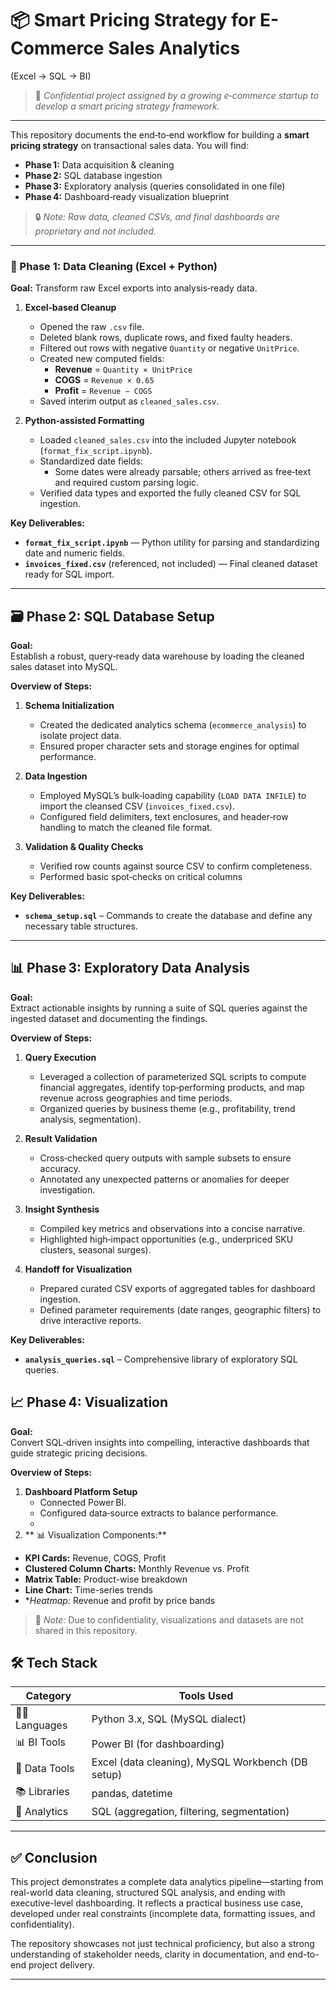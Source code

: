# 📦 Smart Pricing Strategy for E-Commerce Sales Analytics
(Excel → SQL → BI)
> 💼 _Confidential project assigned by a growing e‑commerce startup to develop a smart pricing strategy framework._

---

This repository documents the end‑to‑end workflow for building a **smart pricing strategy** on transactional sales data. You will find:

- **Phase 1:** Data acquisition & cleaning  
- **Phase 2:** SQL database ingestion  
- **Phase 3:** Exploratory analysis (queries consolidated in one file)  
- **Phase 4:** Dashboard‑ready visualization blueprint  

> 🔒 _Note: Raw data, cleaned CSVs, and final dashboards are proprietary and not included._

---


### 🧼 Phase 1: Data Cleaning (Excel + Python)

**Goal:** Transform raw Excel exports into analysis‑ready data.

1. **Excel‑based Cleanup**  
   - Opened the raw `.csv` file.  
   - Deleted blank rows, duplicate rows, and fixed faulty headers.  
   - Filtered out rows with negative `Quantity` or negative `UnitPrice`.  
   - Created new computed fields:  
     - **Revenue** = `Quantity × UnitPrice`  
     - **COGS** = `Revenue × 0.65`  
     - **Profit** = `Revenue − COGS`  
   - Saved interim output as `cleaned_sales.csv`.

2. **Python‑assisted Formatting**  
   - Loaded `cleaned_sales.csv` into the included Jupyter notebook (`format_fix_script.ipynb`).  
   - Standardized date fields:  
     - Some dates were already parsable; others arrived as free‑text and required custom parsing logic.  
   - Verified data types and exported the fully cleaned CSV for SQL ingestion.

**Key Deliverables:**  
- **`format_fix_script.ipynb`** — Python utility for parsing and standardizing date and numeric fields.  
- **`invoices_fixed.csv`** (referenced, not included) — Final cleaned dataset ready for SQL import.

---

## 🗃️ Phase 2: SQL Database Setup

**Goal:**  
Establish a robust, query‑ready data warehouse by loading the cleaned sales dataset into MySQL.

**Overview of Steps:**  
1. **Schema Initialization**  
   - Created the dedicated analytics schema (`ecommerce_analysis`) to isolate project data.  
   - Ensured proper character sets and storage engines for optimal performance.

2. **Data Ingestion**  
   - Employed MySQL’s bulk‑loading capability (`LOAD DATA INFILE`) to import the cleansed CSV (`invoices_fixed.csv`).  
   - Configured field delimiters, text enclosures, and header‑row handling to match the cleaned file format.

3. **Validation & Quality Checks**  
   - Verified row counts against source CSV to confirm completeness.  
   - Performed basic spot‑checks on critical columns

**Key Deliverables:**  
- **`schema_setup.sql`** – Commands to create the database and define any necessary table structures.

---

## 📊 Phase 3: Exploratory Data Analysis

**Goal:**  
Extract actionable insights by running a suite of SQL queries against the ingested dataset and documenting the findings.

**Overview of Steps:**  
1. **Query Execution**  
   - Leveraged a collection of parameterized SQL scripts to compute financial aggregates, identify top‑performing products, and map revenue across geographies and time periods.  
   - Organized queries by business theme (e.g., profitability, trend analysis, segmentation).

2. **Result Validation**  
   - Cross‑checked query outputs with sample subsets to ensure accuracy.  
   - Annotated any unexpected patterns or anomalies for deeper investigation.

3. **Insight Synthesis**  
   - Compiled key metrics and observations into a concise narrative.  
   - Highlighted high‑impact opportunities (e.g., underpriced SKU clusters, seasonal surges).

4. **Handoff for Visualization**  
   - Prepared curated CSV exports of aggregated tables for dashboard ingestion.  
   - Defined parameter requirements (date ranges, geographic filters) to drive interactive reports.

**Key Deliverables:**  
- **`analysis_queries.sql`** – Comprehensive library of exploratory SQL queries.

## 📈 Phase 4: Visualization

**Goal:**  
Convert SQL‑driven insights into compelling, interactive dashboards that guide strategic pricing decisions.

**Overview of Steps:**  
1. **Dashboard Platform Setup**  
   - Connected Power BI.  
   - Configured data‑source extracts to balance performance.
   - 
2. **  📊 Visualization Components:**  
- **KPI Cards:** Revenue, COGS, Profit  
- **Clustered Column Charts:** Monthly Revenue vs. Profit  
- **Matrix Table:** Product-wise breakdown  
- **Line Chart:** Time-series trends  
- **Heatmap:* Revenue and profit by price bands 

> 📌 *Note:* Due to confidentiality, visualizations and datasets are not shared in this repository.


## 🛠️ Tech Stack

| Category        | Tools Used                                        |
|------------------|---------------------------------------------------|
| 👩‍💻 Languages     | Python 3.x, SQL (MySQL dialect)                   |
| 📊 BI Tools       | Power BI  (for dashboarding)             |
| 🧰 Data Tools     | Excel (data cleaning), MySQL Workbench (DB setup) |
| 📚 Libraries      | pandas, datetime                                  |
| 🧠 Analytics      | SQL (aggregation, filtering, segmentation)        |



  ---

## ✅ Conclusion

This project demonstrates a complete data analytics pipeline—starting from real-world data cleaning, structured SQL analysis, and ending with executive-level dashboarding. It reflects a practical business use case, developed under real constraints (incomplete data, formatting issues, and confidentiality).

The repository showcases not just technical proficiency, but also a strong understanding of stakeholder needs, clarity in documentation, and end-to-end project delivery.

---
